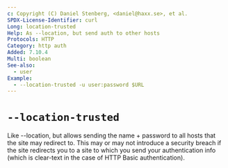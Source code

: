 ```yaml
---
c: Copyright (C) Daniel Stenberg, <daniel@haxx.se>, et al.
SPDX-License-Identifier: curl
Long: location-trusted
Help: As --location, but send auth to other hosts
Protocols: HTTP
Category: http auth
Added: 7.10.4
Multi: boolean
See-also:
  - user
Example:
  - --location-trusted -u user:password $URL
---
```


# `--location-trusted`

Like --location, but allows sending the name + password to all hosts that the
site may redirect to. This may or may not introduce a security breach if the
site redirects you to a site to which you send your authentication info (which
is clear-text in the case of HTTP Basic authentication).
